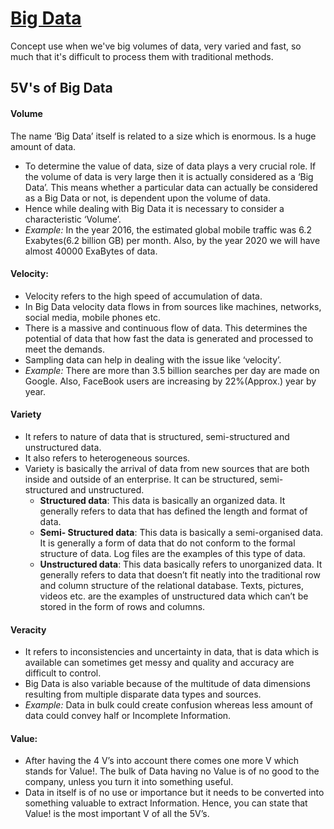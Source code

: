 # [Big Data](https://www.kaggle.com/datasets/timoboz/data-science-cheat-sheets)

Concept use when we've big volumes of data, very varied and fast, so much that it's difficult to process them with traditional methods.

## 5V's of Big Data

#### **Volume**
The name ‘Big Data’ itself is related to a size which is enormous. Is a huge amount of data.
-   To determine the value of data, size of data plays a very crucial role. If the volume of data is very large then it is actually considered as a ‘Big Data’. This means whether a particular data can actually be considered as a Big Data or not, is dependent upon the volume of data.
-   Hence while dealing with Big Data it is necessary to consider a characteristic ‘Volume’.
-   _Example:_ In the year 2016, the estimated global mobile traffic was 6.2 Exabytes(6.2 billion GB) per month. Also, by the year 2020 we will have almost 40000 ExaBytes of data.
#### **Velocity:**
-   Velocity refers to the high speed of accumulation of data.
-   In Big Data velocity data flows in from sources like machines, networks, social media, mobile phones etc.
-   There is a massive and continuous flow of data. This determines the potential of data that how fast the data is generated and processed to meet the demands.
-   Sampling data can help in dealing with the issue like ‘velocity’.
-   _Example:_ There are more than 3.5 billion searches per day are made on Google. Also, FaceBook users are increasing by 22%(Approx.) year by year.
#### **Variety**
-   It refers to nature of data that is structured, semi-structured and unstructured data.
-   It also refers to heterogeneous sources.
-   Variety is basically the arrival of data from new sources that are both inside and outside of an enterprise. It can be structured, semi-structured and unstructured.
    -   **Structured data**: This data is basically an organized data. It generally refers to data that has defined the length and format of data.
    -   **Semi- Structured data**: This data is basically a semi-organised data. It is generally a form of data that do not conform to the formal structure of data. Log files are the examples of this type of data.
    -   **Unstructured data**: This data basically refers to unorganized data. It generally refers to data that doesn’t fit neatly into the traditional row and column structure of the relational database. Texts, pictures, videos etc. are the examples of unstructured data which can’t be stored in the form of rows and columns.
#### **Veracity**
-   It refers to inconsistencies and uncertainty in data, that is data which is available can sometimes get messy and quality and accuracy are difficult to control.
-   Big Data is also variable because of the multitude of data dimensions resulting from multiple disparate data types and sources.
-   _Example:_ Data in bulk could create confusion whereas less amount of data could convey half or Incomplete Information.
#### **Value:**
-   After having the 4 V’s into account there comes one more V which stands for Value!. The bulk of Data having no Value is of no good to the company, unless you turn it into something useful.
-   Data in itself is of no use or importance but it needs to be converted into something valuable to extract Information. Hence, you can state that Value! is the most important V of all the 5V’s.


